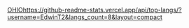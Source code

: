 [OHIO](https://github-readme-stats.vercel.app/api/top-langs/?username=EdwinT2&langs_count=8&layout=compact)https://github-readme-stats.vercel.app/api/top-langs/?username=EdwinT2&langs_count=8&layout=compact
